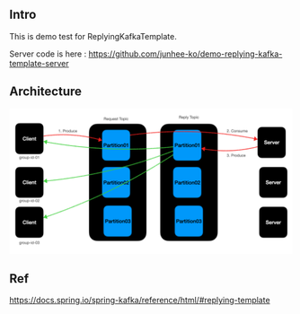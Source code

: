 ## Intro

This is demo test for ReplyingKafkaTemplate.

Server code is here : https://github.com/junhee-ko/demo-replying-kafka-template-server

## Architecture

![](./architecture.png)

## Ref

https://docs.spring.io/spring-kafka/reference/html/#replying-template
